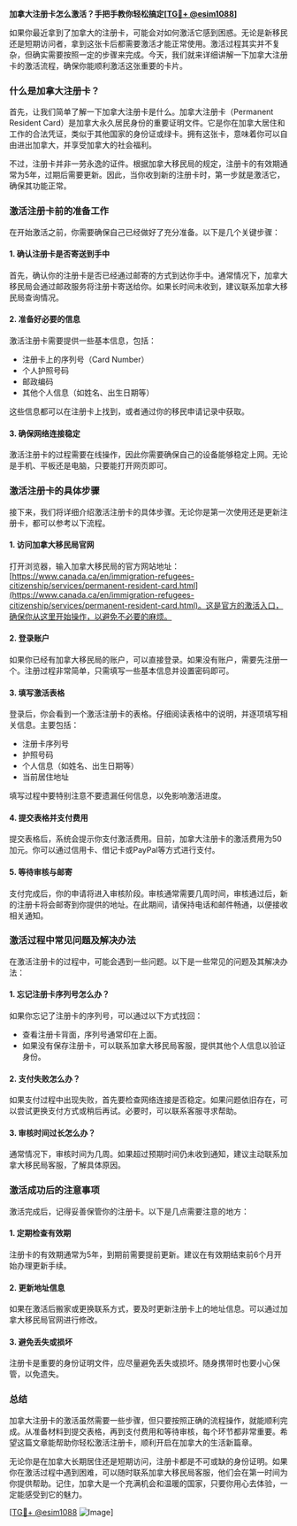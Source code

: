 **加拿大注册卡怎么激活？手把手教你轻松搞定[[TG💪+ @esim1088](https://t.me/s/esim1088)]**

如果你最近拿到了加拿大的注册卡，可能会对如何激活它感到困惑。无论是新移民还是短期访问者，拿到这张卡后都需要激活才能正常使用。激活过程其实并不复杂，但确实需要按照一定的步骤来完成。今天，我们就来详细讲解一下加拿大注册卡的激活流程，确保你能顺利激活这张重要的卡片。

### **什么是加拿大注册卡？**

首先，让我们简单了解一下加拿大注册卡是什么。加拿大注册卡（Permanent Resident Card）是加拿大永久居民身份的重要证明文件。它是你在加拿大居住和工作的合法凭证，类似于其他国家的身份证或绿卡。拥有这张卡，意味着你可以自由进出加拿大，并享受加拿大的社会福利。

不过，注册卡并非一劳永逸的证件。根据加拿大移民局的规定，注册卡的有效期通常为5年，过期后需要更新。因此，当你收到新的注册卡时，第一步就是激活它，确保其功能正常。

### **激活注册卡前的准备工作**

在开始激活之前，你需要确保自己已经做好了充分准备。以下是几个关键步骤：

#### **1. 确认注册卡是否寄送到手中**
首先，确认你的注册卡是否已经通过邮寄的方式到达你手中。通常情况下，加拿大移民局会通过邮政服务将注册卡寄送给你。如果长时间未收到，建议联系加拿大移民局查询情况。

#### **2. 准备好必要的信息**
激活注册卡需要提供一些基本信息，包括：
- 注册卡上的序列号（Card Number）
- 个人护照号码
- 邮政编码
- 其他个人信息（如姓名、出生日期等）

这些信息都可以在注册卡上找到，或者通过你的移民申请记录中获取。

#### **3. 确保网络连接稳定**
激活注册卡的过程需要在线操作，因此你需要确保自己的设备能够稳定上网。无论是手机、平板还是电脑，只要能打开网页即可。

### **激活注册卡的具体步骤**

接下来，我们将详细介绍激活注册卡的具体步骤。无论你是第一次使用还是更新注册卡，都可以参考以下流程。

#### **1. 访问加拿大移民局官网**
打开浏览器，输入加拿大移民局的官方网站地址：[https://www.canada.ca/en/immigration-refugees-citizenship/services/permanent-resident-card.html](https://www.canada.ca/en/immigration-refugees-citizenship/services/permanent-resident-card.html)。这是官方的激活入口，确保你从这里开始操作，以避免不必要的麻烦。

#### **2. 登录账户**
如果你已经有加拿大移民局的账户，可以直接登录。如果没有账户，需要先注册一个。注册过程非常简单，只需填写一些基本信息并设置密码即可。

#### **3. 填写激活表格**
登录后，你会看到一个激活注册卡的表格。仔细阅读表格中的说明，并逐项填写相关信息。主要包括：
- 注册卡序列号
- 护照号码
- 个人信息（如姓名、出生日期等）
- 当前居住地址

填写过程中要特别注意不要遗漏任何信息，以免影响激活进度。

#### **4. 提交表格并支付费用**
提交表格后，系统会提示你支付激活费用。目前，加拿大注册卡的激活费用为50加元。你可以通过信用卡、借记卡或PayPal等方式进行支付。

#### **5. 等待审核与邮寄**
支付完成后，你的申请将进入审核阶段。审核通常需要几周时间，审核通过后，新的注册卡将会邮寄到你提供的地址。在此期间，请保持电话和邮件畅通，以便接收相关通知。

### **激活过程中常见问题及解决办法**

在激活注册卡的过程中，可能会遇到一些问题。以下是一些常见的问题及其解决办法：

#### **1. 忘记注册卡序列号怎么办？**
如果你忘记了注册卡的序列号，可以通过以下方式找回：
- 查看注册卡背面，序列号通常印在上面。
- 如果没有保存注册卡，可以联系加拿大移民局客服，提供其他个人信息以验证身份。

#### **2. 支付失败怎么办？**
如果支付过程中出现失败，首先要检查网络连接是否稳定。如果问题依旧存在，可以尝试更换支付方式或稍后再试。必要时，可以联系客服寻求帮助。

#### **3. 审核时间过长怎么办？**
通常情况下，审核时间为几周。如果超过预期时间仍未收到通知，建议主动联系加拿大移民局客服，了解具体原因。

### **激活成功后的注意事项**

激活完成后，记得妥善保管你的注册卡。以下是几点需要注意的地方：

#### **1. 定期检查有效期**
注册卡的有效期通常为5年，到期前需要提前更新。建议在有效期结束前6个月开始办理更新手续。

#### **2. 更新地址信息**
如果在激活后搬家或更换联系方式，要及时更新注册卡上的地址信息。可以通过加拿大移民局官网进行修改。

#### **3. 避免丢失或损坏**
注册卡是重要的身份证明文件，应尽量避免丢失或损坏。随身携带时也要小心保管，以免遗失。

### **总结**

加拿大注册卡的激活虽然需要一些步骤，但只要按照正确的流程操作，就能顺利完成。从准备材料到提交表格，再到支付费用和等待审核，每个环节都非常重要。希望这篇文章能帮助你轻松激活注册卡，顺利开启在加拿大的生活新篇章。

无论你是在加拿大长期居住还是短期访问，注册卡都是不可或缺的身份证明。如果你在激活过程中遇到困难，可以随时联系加拿大移民局客服，他们会在第一时间为你提供帮助。记住，加拿大是一个充满机会和温暖的国家，只要你用心去体验，一定能感受到它的魅力。

[[TG💪+ @esim1088](https://t.me/s/esim1088) ![Image](https://i.postimg.cc/4NQfJmqS/Snipaste-2025-05-13-00-14-12.png)]